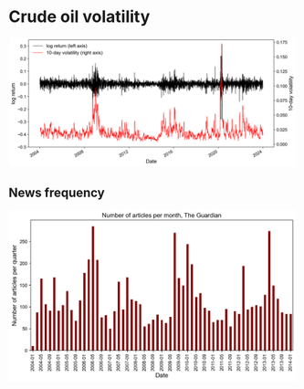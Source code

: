 
# Crude oil volatility

![Crude oil volatility](images/log_ret_10d_vol.png)

## News frequency

![News frequency](images/TG_news_freq.png)